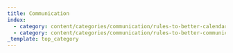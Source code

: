 ```yaml
---
title: Communication
index:
  - category: content/categories/communication/rules-to-better-calendars.md
  - category: content/categories/communication/rules-to-better-communication.md
_template: top_category
---
```


